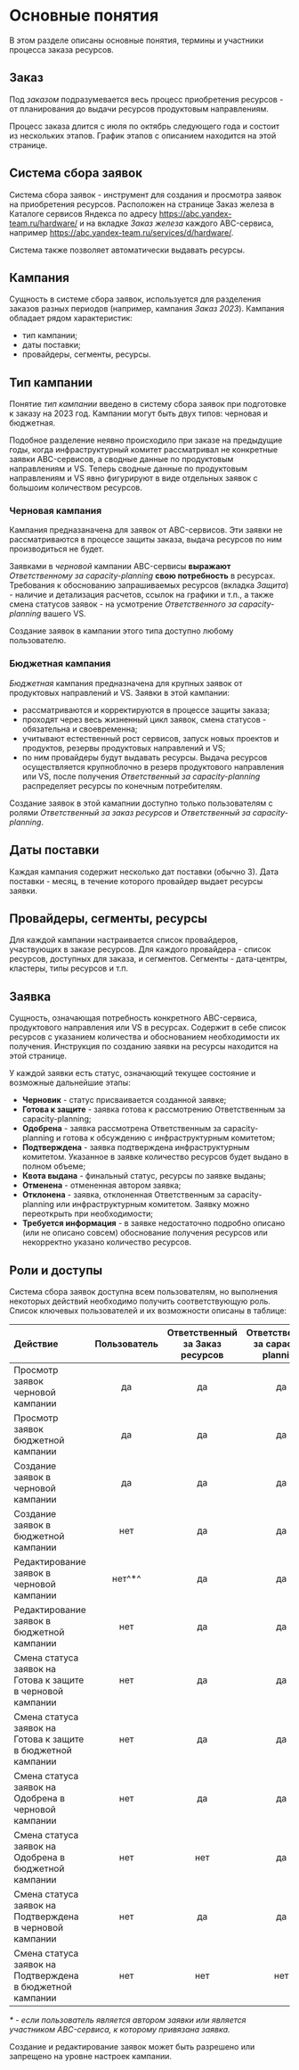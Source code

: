 # Основные понятия

В этом разделе описаны основные понятия, термины и участники процесса заказа ресурсов.

## Заказ

Под _заказом_ подразумевается весь процесс приобретения ресурсов - от планирования до выдачи ресурсов продуктовым направлениям.

Процесс заказа длится с июля по октябрь следующего года и состоит из нескольких этапов. График этапов с описанием находится на этой странице.

## Система сбора заявок

Система сбора заявок - инструмент для создания и просмотра заявок на приобретения ресурсов. Расположен на странице Заказ железа в Каталоге сервисов Яндекса по адресу <https://abc.yandex-team.ru/hardware/> и на вкладке _Заказ железа_ каждого ABC-сервиса, например <https://abc.yandex-team.ru/services/d/hardware/>.

Система также позволяет автоматически выдавать ресурсы.

## Кампания

Сущность в системе сбора заявок, используется для разделения заказов разных периодов (например, кампания _Заказ 2023_). Кампания обладает рядом характеристик:
- тип кампании;
- даты поставки;
- провайдеры, сегменты, ресурсы.

## Тип кампании

Понятие _тип кампании_ введено в систему сбора заявок при подготовке к заказу на 2023 год. Кампании могут быть двух типов: черновая и бюджетная.

Подобное разделение неявно происходило при заказе на предыдущие годы, когда инфраструктурный комитет рассматривал не конкретные заявки ABC-сервисов, а сводные данные по продуктовым направлениям и VS. Теперь сводные данные по продуктовым направлениям и VS явно фигурируют в виде отдельных заявок с большоим количеством ресурсов.

### Черновая кампания

Кампания предназаначена для заявок от ABC-сервисов. Эти заявки не рассматриваются в процессе защиты заказа, выдача ресурсов по ним производиться не будет.

Заявками в _черновой_ кампании ABC-сервисы **выражают** _Ответственному за capacity-planning_ **свою потребность** в ресурсах. Требования к обоснованию запрашиваемых ресурсов (вкладка _Защита_) - наличие и детализация расчетов, ссылок на графики и т.п., а также смена статусов заявок - на усмотрение _Ответственного за capacity-planning_ вашего VS.

Создание заявок в кампании этого типа доступно любому пользователю.

### Бюджетная кампания

_Бюджетная_ кампания предназначена для крупных заявок от продуктовых направлений и VS. Заявки в этой кампании:
- рассматриваются и корректируются в процессе защиты заказа;
- проходят через весь жизненный цикл заявок, смена статусов - обязательна и своевременна;
- учитывают естественный рост сервисов, запуск новых проектов и продуктов, резервы продуктовых направлений и VS;
- по ним провайдеры будут выдавать ресурсы. Выдача ресурсов осуществляется крупноблочно в резерв продуктового направления или VS, после получения _Ответственный за capacity-planning_ распределяет ресурсы по конечным потребителям.

Создание заявок в этой камапнии доступно только пользователям с ролями _Ответственный за заказ ресурсов_ и _Ответственный за capacity-planning_.

## Даты поставки

Каждая кампания содержит несколько дат поставки (обычно 3). Дата поставки - месяц, в течение которого провайдер выдает ресурсы заявки.

## Провайдеры, сегменты, ресурсы

Для каждой кампании настраивается список провайдеров, участвующих в заказе ресурсов. Для каждого провайдера - список ресурсов, доступных для заказа, и сегментов. Сегменты - дата-центры, кластеры, типы ресурсов и т.п.

## Заявка

Сущность, означающая потребность конкретного ABC-сервиса, продуктового направления или VS в ресурсах. Содержит в себе список ресурсов с указанием количества и обоснованием необходимости их получения. Инструкция по созданию заявки на ресурсы находится на этой странице.

У каждой заявки есть статус, означающий текущее состояние и возможные дальнейшие этапы:
- **Черновик** - статус присваивается созданной заявке;
- **Готова к защите** - заявка готова к рассмотрению Ответственным за capacity-planning;
- **Одобрена** - заявка рассмотрена Ответственным за capacity-planning и готова к обсуждению с инфраструктурным комитетом;
- **Подтверждена** - заявка подтверждена инфраструктурным комитетом. Указанное в заявке количество ресурсов будет выдано в полном объеме;
- **Квота выдана** - финальный статус, ресурсы по заявке выданы;
- **Отменена** - отмененная автором заявка;
- **Отклонена** - заявка, отклоненная Ответственным за capacity-planning или инфраструктурным комитетом. Заявку можно переоткрыть при необходимости;
- **Требуется информация** - в заявке недостаточно подробно описано (или не описано совсем) обоснование получения ресурсов или некорректно указано количество ресурсов.

## Роли и доступы

Система сбора заявок доступна всем пользователям, но выполнения некоторых действий необходимо получить соответствующую роль. Список ключевых пользователей и их возможности описаны в таблице:

Действие | Пользователь | Ответственный за Заказ ресурсов | Ответственный за capacity-planning | Ответственный за процесс
:--- | :---: | :---: | :---: | :---:
Просмотр заявок черновой кампании | да | да | да | да
Просмотр заявок бюджетной кампании | да | да | да | да
Создание заявок в черновой кампании | да | да | да | да
Создание заявок в бюджетной кампании | нет | да | да | да
Редактирование заявок в черновой кампании | нет^*^ | да | да | да
Редактирование заявок в бюджетной кампании | нет | да | да | да
Смена статуса заявок на Готова к защите в черновой кампании | нет | да | да | да
Смена статуса заявок на Готова к защите в бюджетной кампании | нет | да | да | да
Смена статуса заявок на Одобрена в черновой кампании | нет | да | да | да
Смена статуса заявок на Одобрена в бюджетной кампании | нет | нет | да | да
Смена статуса заявок на Подтверждена в черновой кампании | нет | да | да | да
Смена статуса заявок на Подтверждена в бюджетной кампании | нет | нет | нет | да

_* - если пользователь является автором заявки или является участником ABC-сервиса, к которому привязана заявка._

Создание и редактирование заявок может быть разрешено или запрещено на уровне настроек кампании.
